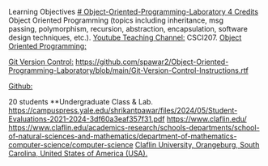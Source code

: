 Learning Objectives [# Object-Oriented-Programming-Laboratory 4 Credits](https://pawar1550.wixsite.com/claflin-courses/copy-of-object-oriented-programming)
Object Oriented Programming (topics including inheritance, msg passing, polymorphism, recursion, abstraction, encapsulation, software design techniques, etc.).
[Youtube Teaching Channel:](https://www.youtube.com/playlist?list=PLKka-JHtsz80sJ_uQ8wZ4cnLNB9yRJNoV)
CSCI207.
[Object Oriented Programming:](https://youtu.be/GPLjXvVgssc)

[Git Version Control:](https://youtu.be/IM56cFOyCZM)
https://github.com/spawar2/Object-Oriented-Programming-Laboratory/blob/main/Git-Version-Control-Instructions.rtf

[Github:](https://github.com/spawar2/Object-Oriented-Programming-Laboratory)

20 students
**Undergraduate Class & Lab. https://campuspress.yale.edu/shrikantpawar/files/2024/05/Student-Evaluations-2021-2024-3df60a3eaf357f31.pdf
https://www.claflin.edu/ https://www.claflin.edu/academics-research/schools-departments/school-of-natural-sciences-and-mathematics/department-of-mathematics-computer-science/computer-science
[Claflin University, Orangeburg, South Carolina, United States of America (USA).](https://www.claflin.edu/docs/default-source/academic-affairs-student-services/2018-2020-undergraduate-catalog_final_aug-21-2019_web.pdf?sfvrsn=15bf3f0e_6)
